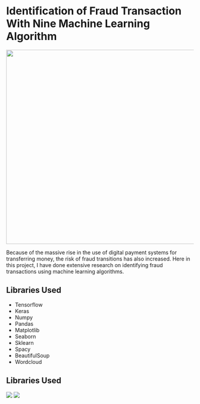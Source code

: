 # Identification of Fraud Transaction With Nine Machine Learning Algorithm
<p align="center">
</p>
<img src="https://www.bluefin.com/wp-content/uploads/2020/10/fraudulent-credit-card-transactions.jpg" width="970" height="520">
<p> Because of the massive rise in the use of digital payment systems for transferring money, the risk of fraud transitions has also increased. Here in this project, I have done extensive research on identifying fraud transactions using machine learning algorithms. </p>
<h2>Libraries Used</h2>
<ul>
  <li>Tensorflow</li>
  <li>Keras</li>
  <li>Numpy</li>
  <li>Pandas </li>
  <li>Matplotlib</li>
  <li>Seaborn</li>
  <li>Sklearn</li>
  <li>Spacy</li>
  <li>BeautifulSoup</li>
  <li>Wordcloud</li>
</ul>
<h2>Libraries Used</h2>
<img src="https://github.com/NavinBondade/Identification-of-Fraud-Transaction-With-9-ML-Algorithm/blob/main/Pictures%20and%20Graphs/Distribution%20of%20Transaction%20Type.png">
<img src="[https://www.bluefin.com/wp-content/uploads/2020/10/fraudulent-credit-card-transactions.jpg](https://github.com/NavinBondade/Identification-of-Fraud-Transaction-With-9-ML-Algorithm/blob/main/Pictures%20and%20Graphs/Amount%20Histogram.png](https://github.com/NavinBondade/Identification-of-Fraud-Transaction-With-9-ML-Algorithm/blob/main/Pictures%20and%20Graphs/Amount%20Histogram.png)">


